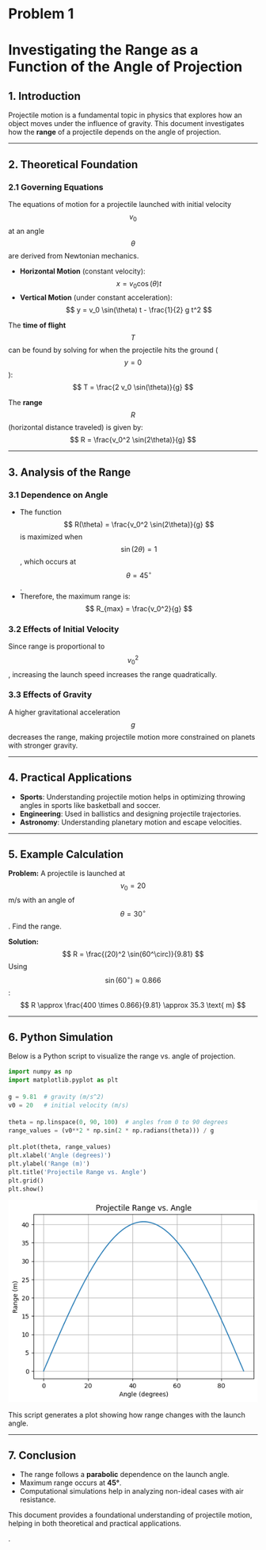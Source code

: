 # Problem 1
# Investigating the Range as a Function of the Angle of Projection

## 1. Introduction
Projectile motion is a fundamental topic in physics that explores how an object moves under the influence of gravity. This document investigates how the **range** of a projectile depends on the angle of projection.

---

## 2. Theoretical Foundation

### 2.1 Governing Equations
The equations of motion for a projectile launched with initial velocity $$ v_0 $$ at an angle $$ \theta $$ are derived from Newtonian mechanics.

- **Horizontal Motion** (constant velocity):
  $$ x = v_0 \cos(\theta) t $$
- **Vertical Motion** (under constant acceleration):
  $$ y = v_0 \sin(\theta) t - \frac{1}{2} g t^2 $$

The **time of flight** $$ T $$ can be found by solving for when the projectile hits the ground ($$ y=0 $$):
$$
T = \frac{2 v_0 \sin(\theta)}{g}
$$

The **range** $$ R $$ (horizontal distance traveled) is given by:
$$
R = \frac{v_0^2 \sin(2\theta)}{g}
$$

---

## 3. Analysis of the Range
### 3.1 Dependence on Angle
- The function $$ R(\theta) = \frac{v_0^2 \sin(2\theta)}{g} $$ is maximized when $$ \sin(2\theta) = 1 $$, which occurs at $$ \theta = 45^\circ $$.
- Therefore, the maximum range is:
  $$
  R_{max} = \frac{v_0^2}{g}
  $$

### 3.2 Effects of Initial Velocity
Since range is proportional to $$ v_0^2 $$, increasing the launch speed increases the range quadratically.

### 3.3 Effects of Gravity
A higher gravitational acceleration $$ g $$ decreases the range, making projectile motion more constrained on planets with stronger gravity.

---

## 4. Practical Applications
- **Sports**: Understanding projectile motion helps in optimizing throwing angles in sports like basketball and soccer.
- **Engineering**: Used in ballistics and designing projectile trajectories.
- **Astronomy**: Understanding planetary motion and escape velocities.

---

## 5. Example Calculation

**Problem:** A projectile is launched at $$ v_0 = 20 $$ m/s with an angle of $$ \theta = 30^\circ $$. Find the range.

**Solution:**
$$
R = \frac{(20)^2 \sin(60^\circ)}{9.81}
$$
Using $$ \sin(60^\circ) \approx 0.866 $$:
$$
R \approx \frac{400 \times 0.866}{9.81} \approx 35.3 \text{ m}
$$

---

## 6. Python Simulation
Below is a Python script to visualize the range vs. angle of projection.

```python
import numpy as np
import matplotlib.pyplot as plt

g = 9.81  # gravity (m/s^2)
v0 = 20   # initial velocity (m/s)

theta = np.linspace(0, 90, 100)  # angles from 0 to 90 degrees
range_values = (v0**2 * np.sin(2 * np.radians(theta))) / g

plt.plot(theta, range_values)
plt.xlabel('Angle (degrees)')
plt.ylabel('Range (m)')
plt.title('Projectile Range vs. Angle')
plt.grid()
plt.show()
```
![alt text](image.png)

This script generates a plot showing how range changes with the launch angle.

---

## 7. Conclusion
- The range follows a **parabolic** dependence on the launch angle.
- Maximum range occurs at **45°**.
- Computational simulations help in analyzing non-ideal cases with air resistance.

This document provides a foundational understanding of projectile motion, helping in both theoretical and practical applications.

.


